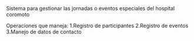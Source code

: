Sistema para gestionar las jornadas o eventos especiales del hospital coromoto 

Operaciones que maneja:
    1.Registro de participantes
    2.Registro de eventos
    3.Manejo de datos de contacto
